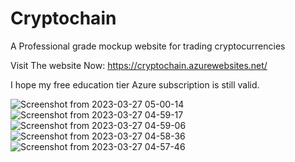 # Cryptochain
A Professional grade mockup website for trading cryptocurrencies


Visit The website Now: https://cryptochain.azurewebsites.net/

I hope my free education tier Azure subscription is still valid. 

![Screenshot from 2023-03-27 05-00-14](https://github.com/spectkiller/Cryptochain/assets/37000900/3f4c7905-ec5e-44ca-8d40-628aa3b97200)
![Screenshot from 2023-03-27 04-59-17](https://github.com/spectkiller/Cryptochain/assets/37000900/2e588d4c-caef-4449-aa37-89e0c44f7eff)
![Screenshot from 2023-03-27 04-59-06](https://github.com/spectkiller/Cryptochain/assets/37000900/103c93ef-5e78-4cad-992d-b662960d4a94)
![Screenshot from 2023-03-27 04-58-36](https://github.com/spectkiller/Cryptochain/assets/37000900/cbf9584c-a67b-4c6b-882a-4cf681626254)
![Screenshot from 2023-03-27 04-57-46](https://github.com/spectkiller/Cryptochain/assets/37000900/a6100d9c-046c-468e-afb5-4beab5ef2b46)

